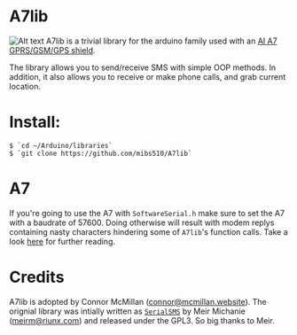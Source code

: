 # A7lib

![Alt text](https://www.makerfabs.com/image/cache/makerfabs/A7%20Minimum%20System%20GPRS%20GSM%20GPS/A7%20Minimum%20System%20GPRS%20GSM%20GPS_1-1000x750.JPG "Ai A7 GSM/GPRS/GPS")
A7lib is a trivial library for the arduino family used with an [AI A7 GPRS/GSM/GPS shield](https://www.ai-thinker.com/product/gprs).

The library allows you to send/receive SMS with simple OOP methods. In addition, it also allows you to receive or make phone calls, and grab current location.

Install:
========

	$ `cd ~/Arduino/libraries`
	$ `git clone https://github.com/mibs510/A7lib`

A7
========
If you're going to use the A7 with `SoftwareSerial.h` make sure to set the A7 with a baudrate of 57600.
Doing otherwise will result with modem replys containing nasty characters hindering some of `A7lib`'s function calls.
Take a look [here](https://mcmillan.website/dealing-arduino-nano-3-serial-ports/) for further reading.


Credits
========
A7lib is adopted by Connor McMillan (connor@mcmillan.website).
The orignial library was intially written as [`SerialSMS`](https://github.com/meirm/SerialGSM) by Meir Michanie (meirm@riunx.com) and released under the GPL3. So big thanks to Meir.
